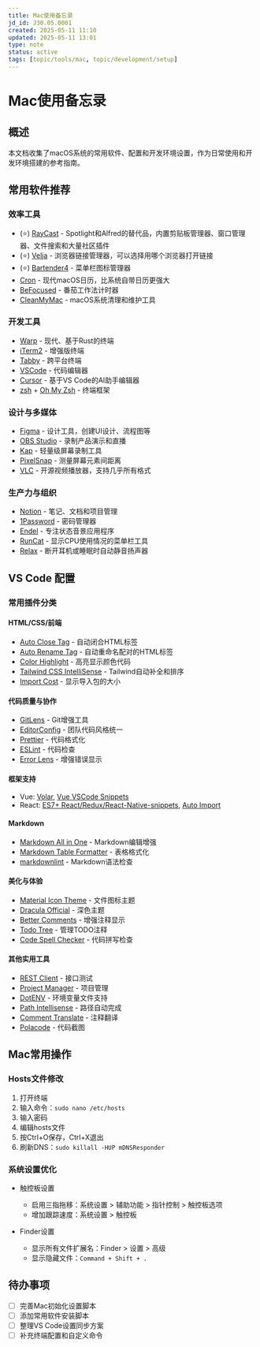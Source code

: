 ```yaml
---
title: Mac使用备忘录
jd_id: J30.05.0001
created: 2025-05-11 11:10
updated: 2025-05-11 13:01
type: note
status: active
tags: [topic/tools/mac, topic/development/setup]
---
```


# Mac使用备忘录

## 概述

本文档收集了macOS系统的常用软件、配置和开发环境设置，作为日常使用和开发环境搭建的参考指南。

## 常用软件推荐

### 效率工具

- (⭐) [RayCast](https://www.raycast.com/) - Spotlight和Alfred的替代品，内置剪贴板管理器、窗口管理器、文件搜索和大量社区插件
- (⭐) [Velja](https://sindresorhus.com/velja) - 浏览器链接管理器，可以选择用哪个浏览器打开链接
- (⭐) [Bartender4](https://www.macbartender.com/) - 菜单栏图标管理器
- [Cron](https://cron.com/) - 现代macOS日历，比系统自带日历更强大
- [BeFocused](https://apps.apple.com/us/app/be-focused-focus-timer/id973134470?mt=12) - 番茄工作法计时器
- [CleanMyMac](https://cleanmymac.com/) - macOS系统清理和维护工具

### 开发工具

- [Warp](https://www.warp.dev/) - 现代、基于Rust的终端
- [iTerm2](https://github.com/gnachman/iTerm2) - 增强版终端
- [Tabby](https://github.com/Eugeny/tabby) - 跨平台终端
- [VSCode](https://code.visualstudio.com/) - 代码编辑器
- [Cursor](https://www.cursor.com/) - 基于VS Code的AI助手编辑器
- [zsh](https://github.com/zsh-users/zsh) + [Oh My Zsh](https://ohmyz.sh/) - 终端框架

### 设计与多媒体

- [Figma](https://figma.com/) - 设计工具，创建UI设计、流程图等
- [OBS Studio](https://obsproject.com/) - 录制产品演示和直播
- [Kap](https://getkap.co/) - 轻量级屏幕录制工具
- [PixelSnap](https://getpixelsnap.com/) - 测量屏幕元素间距离
- [VLC](https://www.videolan.org/) - 开源视频播放器，支持几乎所有格式

### 生产力与组织

- [Notion](https://www.notion.so/) - 笔记、文档和项目管理
- [1Password](https://1password.com/) - 密码管理器
- [Endel](https://endel.io/) - 专注状态音景应用程序
- [RunCat](https://apps.apple.com/us/app/runcat/id1429033973?mt=12) - 显示CPU使用情况的菜单栏工具
- [Relax](https://www.dangercove.com/relax/) - 断开耳机或睡眠时自动静音扬声器

## VS Code 配置

### 常用插件分类

#### HTML/CSS/前端

- [Auto Close Tag](https://marketplace.visualstudio.com/items?itemName=formulahendry.auto-close-tag) - 自动闭合HTML标签
- [Auto Rename Tag](https://marketplace.visualstudio.com/items?itemName=formulahendry.auto-rename-tag) - 自动重命名配对的HTML标签
- [Color Highlight](https://marketplace.visualstudio.com/items?itemName=naumovs.color-highlight) - 高亮显示颜色代码
- [Tailwind CSS IntelliSense](https://marketplace.visualstudio.com/items?itemName=bradlc.vscode-tailwindcss) - Tailwind自动补全和排序
- [Import Cost](https://marketplace.visualstudio.com/items?itemName=wix.vscode-import-cost) - 显示导入包的大小

#### 代码质量与协作

- [GitLens](https://marketplace.visualstudio.com/items?itemName=eamodio.gitlens) - Git增强工具
- [EditorConfig](https://marketplace.visualstudio.com/items?itemName=EditorConfig.EditorConfig) - 团队代码风格统一
- [Prettier](https://marketplace.visualstudio.com/items?itemName=esbenp.prettier-vscode) - 代码格式化
- [ESLint](https://marketplace.visualstudio.com/items?itemName=dbaeumer.vscode-eslint) - 代码检查
- [Error Lens](https://marketplace.visualstudio.com/items?itemName=usernamehw.errorlens) - 增强错误显示

#### 框架支持

- Vue: [Volar](https://marketplace.visualstudio.com/items?itemName=johnsoncodehk.volar), [Vue VSCode Snippets](https://marketplace.visualstudio.com/items?itemName=sdras.vue-vscode-snippets)
- React: [ES7+ React/Redux/React-Native-snippets](https://marketplace.visualstudio.com/items?itemName=dsznajder.es7-react-js-snippets), [Auto Import](https://marketplace.visualstudio.com/items?itemName=steoates.autoimport)

#### Markdown

- [Markdown All in One](https://marketplace.visualstudio.com/items?itemName=yzhang.markdown-all-in-one) - Markdown编辑增强
- [Markdown Table Formatter](https://marketplace.visualstudio.com/items?itemName=fcrespo82.markdown-table-formatter) - 表格格式化
- [markdownlint](https://marketplace.visualstudio.com/items?itemName=DavidAnson.vscode-markdownlint) - Markdown语法检查

#### 美化与体验

- [Material Icon Theme](https://marketplace.visualstudio.com/items?itemName=PKief.material-icon-theme) - 文件图标主题
- [Dracula Official](https://marketplace.visualstudio.com/items?itemName=dracula-theme.theme-dracula) - 深色主题
- [Better Comments](https://marketplace.visualstudio.com/items?itemName=aaron-bond.better-comments) - 增强注释显示
- [Todo Tree](https://marketplace.visualstudio.com/items?itemName=Gruntfuggly.todo-tree) - 管理TODO注释
- [Code Spell Checker](https://marketplace.visualstudio.com/items?itemName=streetsidesoftware.code-spell-checker) - 代码拼写检查

#### 其他实用工具

- [REST Client](https://marketplace.visualstudio.com/items?itemName=humao.rest-client) - 接口测试
- [Project Manager](https://marketplace.visualstudio.com/items?itemName=alefragnani.project-manager) - 项目管理
- [DotENV](https://marketplace.visualstudio.com/items?itemName=mikestead.dotenv) - 环境变量文件支持
- [Path Intellisense](https://marketplace.visualstudio.com/items?itemName=christian-kohler.path-intellisense) - 路径自动完成
- [Comment Translate](https://marketplace.visualstudio.com/items?itemName=intellsmi.comment-translate) - 注释翻译
- [Polacode](https://marketplace.visualstudio.com/items?itemName=pnp.polacode) - 代码截图

## Mac常用操作

### Hosts文件修改

1. 打开终端
2. 输入命令：`sudo nano /etc/hosts`
3. 输入密码
4. 编辑hosts文件
5. 按Ctrl+O保存，Ctrl+X退出
6. 刷新DNS：`sudo killall -HUP mDNSResponder`

### 系统设置优化

- 触控板设置
  - 启用三指拖移：系统设置 > 辅助功能 > 指针控制 > 触控板选项
  - 增加跟踪速度：系统设置 > 触控板
  
- Finder设置
  - 显示所有文件扩展名：Finder > 设置 > 高级
  - 显示隐藏文件：`Command + Shift + .`

## 待办事项

- [ ] 完善Mac初始化设置脚本
- [ ] 添加常用软件安装脚本
- [ ] 整理VS Code设置同步方案
- [ ] 补充终端配置和自定义命令 